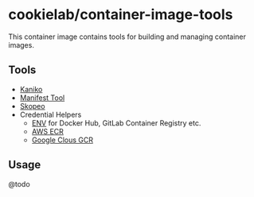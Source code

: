 # cookielab/container-image-tools

This container image contains tools for building and managing container images.

## Tools

- [Kaniko](https://github.com/googleContainerTools/kaniko/)
- [Manifest Tool](https://github.com/estesp/manifest-tool)
- [Skopeo](https://github.com/containers/skopeo)
- Credential Helpers
  - [ENV](https://github.com/isometry/docker-credential-env) for Docker Hub, GitLab Container Registry etc.
  - [AWS ECR](https://github.com/awslabs/amazon-ecr-credential-helper)
  - [Google Clous GCR](https://github.com/GoogleCloudPlatform/docker-credential-gcr)

## Usage

@todo

